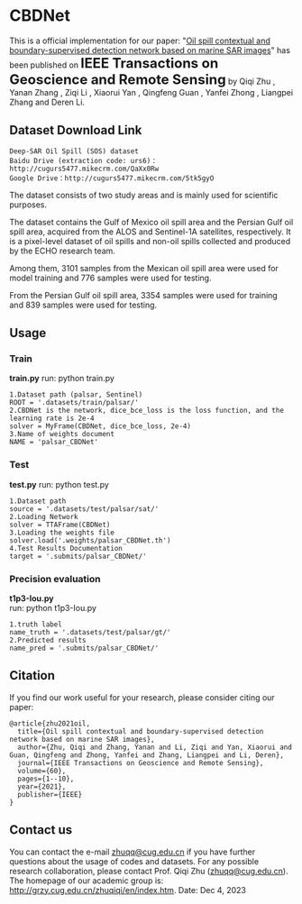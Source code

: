 # CBDNet
This is a official implementation for our paper: "[Oil spill contextual and boundary-supervised detection network based on marine SAR images](https://ieeexplore.ieee.org/abstract/document/9568691)" has been published on <font size=5>**IEEE Transactions on Geoscience and Remote Sensing**</font> by Qiqi Zhu , Yanan Zhang , Ziqi Li , Xiaorui Yan , Qingfeng Guan , Yanfei Zhong , Liangpei Zhang and Deren Li.

## Dataset Download Link
```
Deep-SAR Oil Spill (SOS) dataset 
Baidu Drive (extraction code: urs6)：http://cugurs5477.mikecrm.com/QaXx0Rw
Google Drive：http://cugurs5477.mikecrm.com/5tk5gyO
```
The dataset consists of two study areas and is mainly used for scientific purposes.

The dataset contains the Gulf of Mexico oil spill area and the Persian Gulf oil spill area, acquired from the ALOS and Sentinel-1A satellites, respectively. It is a pixel-level dataset of oil spills and non-oil spills collected and produced by the ECHO research team.

Among them, 3101 samples from the Mexican oil spill area were used for model training and 776 samples were used for testing. 

From the Persian Gulf oil spill area, 3354 samples were used for training and 839 samples were used for testing.


## Usage
### Train
**train.py** 
run: python train.py 
```
1.Dataset path (palsar, Sentinel)
ROOT = '.datasets/train/palsar/'
2.CBDNet is the network, dice_bce_loss is the loss function, and the learning rate is 2e-4
solver = MyFrame(CBDNet, dice_bce_loss, 2e-4) 
3.Name of weights document
NAME = 'palsar_CBDNet' 
```

### Test
**test.py**
run: python test.py
```
1.Dataset path
source = '.datasets/test/palsar/sat/'
2.Loading Network
solver = TTAFrame(CBDNet)
3.Loading the weights file
solver.load('.weights/palsar_CBDNet.th')
4.Test Results Documentation
target = '.submits/palsar_CBDNet/'
```


### Precision evaluation
**t1p3-Iou.py**  
run: python t1p3-Iou.py
```
1.truth label
name_truth = '.datasets/test/palsar/gt/'
2.Predicted results
name_pred = '.submits/palsar_CBDNet/'

```

## Citation
If you find our work useful for your research, please consider citing our paper:  
```
@article{zhu2021oil,
  title={Oil spill contextual and boundary-supervised detection network based on marine SAR images},
  author={Zhu, Qiqi and Zhang, Yanan and Li, Ziqi and Yan, Xiaorui and Guan, Qingfeng and Zhong, Yanfei and Zhang, Liangpei and Li, Deren},
  journal={IEEE Transactions on Geoscience and Remote Sensing},
  volume={60},
  pages={1--10},
  year={2021},
  publisher={IEEE}
} 
```

## Contact us 
You can contact the e-mail zhuqq@cug.edu.cn if you have further questions about the usage of codes and datasets.
For any possible research collaboration, please contact Prof. Qiqi Zhu (zhuqq@cug.edu.cn).
The homepage of our academic group is: http://grzy.cug.edu.cn/zhuqiqi/en/index.htm.
Date: Dec 4, 2023
